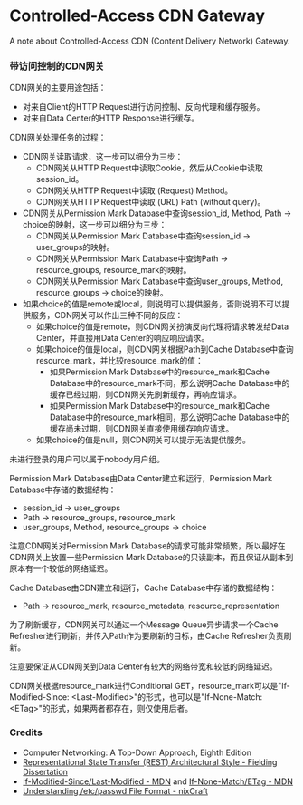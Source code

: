 # Controlled-Access CDN Gateway
A note about Controlled-Access CDN (Content Delivery Network) Gateway.

### 带访问控制的CDN网关

CDN网关的主要用途包括：
- 对来自Client的HTTP Request进行访问控制、反向代理和缓存服务。
- 对来自Data Center的HTTP Response进行缓存。

CDN网关处理任务的过程：
- CDN网关读取请求，这一步可以细分为三步：
  - CDN网关从HTTP Request中读取Cookie，然后从Cookie中读取session_id。
  - CDN网关从HTTP Request中读取 (Request) Method。
  - CDN网关从HTTP Request中读取 (URL) Path (without query)。
- CDN网关从Permission Mark Database中查询session_id, Method, Path -> choice的映射，这一步可以细分为三步：
  - CDN网关从Permission Mark Database中查询session_id -> user_groups的映射。
  - CDN网关从Permission Mark Database中查询Path -> resource_groups, resource_mark的映射。
  - CDN网关从Permission Mark Database中查询user_groups, Method, resource_groups -> choice的映射。
- 如果choice的值是remote或local，则说明可以提供服务，否则说明不可以提供服务，CDN网关可以作出三种不同的反应：
  - 如果choice的值是remote，则CDN网关扮演反向代理将请求转发给Data Center，并直接用Data Center的响应响应请求。
  - 如果choice的值是local，则CDN网关根据Path到Cache Database中查询resource_mark，并比较resource_mark的值：
    - 如果Permission Mark Database中的resource_mark和Cache Database中的resource_mark不同，那么说明Cache Database中的缓存已经过期，则CDN网关先刷新缓存，再响应请求。
    - 如果Permission Mark Database中的resource_mark和Cache Database中的resource_mark相同，那么说明Cache Database中的缓存尚未过期，则CDN网关直接使用缓存响应请求。
  - 如果choice的值是null，则CDN网关可以提示无法提供服务。

未进行登录的用户可以属于nobody用户组。

Permission Mark Database由Data Center建立和运行，Permission Mark Database中存储的数据结构：
- session_id -> user_groups
- Path -> resource_groups, resource_mark
- user_groups, Method, resource_groups -> choice

注意CDN网关对Permission Mark Database的请求可能非常频繁，所以最好在CDN网关上放置一些Permission Mark Database的只读副本，而且保证从副本到原本有一个较低的网络延迟。

Cache Database由CDN建立和运行，Cache Database中存储的数据结构：
- Path -> resource_mark, resource_metadata, resource_representation

为了刷新缓存，CDN网关可以通过一个Message Queue异步请求一个Cache Refresher进行刷新，并传入Path作为要刷新的目标，由Cache Refresher负责刷新。

注意要保证从CDN网关到Data Center有较大的网络带宽和较低的网络延迟。

CDN网关根据resource_mark进行Conditional GET，resource_mark可以是"If-Modified-Since: \<Last-Modified\>"的形式，也可以是"If-None-Match: \<ETag\>"的形式，如果两者都存在，则仅使用后者。

### Credits
- Computer Networking: A Top-Down Approach, Eighth Edition
- [Representational State Transfer (REST) Architectural Style - Fielding Dissertation](https://ics.uci.edu/~fielding/pubs/dissertation/rest_arch_style.htm)
- [If-Modified-Since/Last-Modified - MDN](https://developer.mozilla.org/en-US/docs/Web/HTTP/Headers/If-Modified-Since) and [If-None-Match/ETag - MDN](https://developer.mozilla.org/en-US/docs/Web/HTTP/Headers/If-None-Match)
- [Understanding /etc/passwd File Format - nixCraft](https://www.cyberciti.biz/faq/understanding-etcpasswd-file-format)
